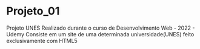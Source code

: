# Projeto_01
 Projeto UNES
 Realizado durante o curso de Desenvolvimento Web - 2022 - Udemy
 Consiste em um site de uma determinada universidade(UNES) feito exclusivamente com HTML5
